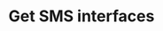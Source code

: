 ---
title: Get SMS interfaces
excerpt: The method is used for getting SMS interfaces (alpha names).
api:
  file: yespo.json
  operationId: getSmsInterfaces
hidden: false
---